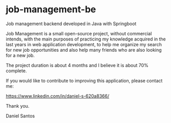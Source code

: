 # job-management-be
Job management backend developed in Java with Springboot


Job Management is a small open-source project, without commercial intends, with the main purposes of practicing my knowledge acquired in the last years in web application development, to help me organize my search for new job opportunities and also help many friends who are also looking for a new job.

The project duration is about 4 months and I believe it is about 70% complete.

If you would like to contribute to improving this application, please contact me:

https://www.linkedin.com/in/daniel-s-620a8366/

Thank you.

Daniel Santos
